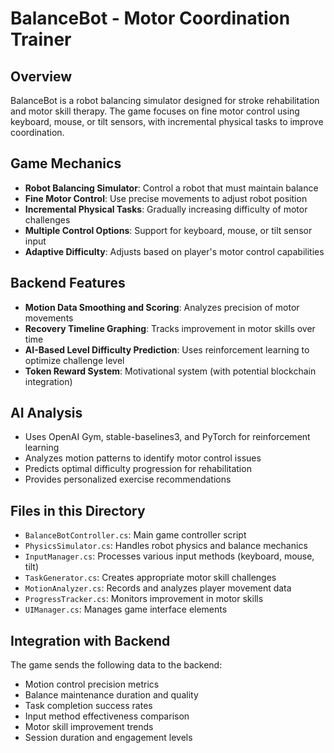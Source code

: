 # BalanceBot - Motor Coordination Trainer

## Overview
BalanceBot is a robot balancing simulator designed for stroke rehabilitation and motor skill therapy. The game focuses on fine motor control using keyboard, mouse, or tilt sensors, with incremental physical tasks to improve coordination.

## Game Mechanics
- **Robot Balancing Simulator**: Control a robot that must maintain balance
- **Fine Motor Control**: Use precise movements to adjust robot position
- **Incremental Physical Tasks**: Gradually increasing difficulty of motor challenges
- **Multiple Control Options**: Support for keyboard, mouse, or tilt sensor input
- **Adaptive Difficulty**: Adjusts based on player's motor control capabilities

## Backend Features
- **Motion Data Smoothing and Scoring**: Analyzes precision of motor movements
- **Recovery Timeline Graphing**: Tracks improvement in motor skills over time
- **AI-Based Level Difficulty Prediction**: Uses reinforcement learning to optimize challenge level
- **Token Reward System**: Motivational system (with potential blockchain integration)

## AI Analysis
- Uses OpenAI Gym, stable-baselines3, and PyTorch for reinforcement learning
- Analyzes motion patterns to identify motor control issues
- Predicts optimal difficulty progression for rehabilitation
- Provides personalized exercise recommendations

## Files in this Directory
- `BalanceBotController.cs`: Main game controller script
- `PhysicsSimulator.cs`: Handles robot physics and balance mechanics
- `InputManager.cs`: Processes various input methods (keyboard, mouse, tilt)
- `TaskGenerator.cs`: Creates appropriate motor skill challenges
- `MotionAnalyzer.cs`: Records and analyzes player movement data
- `ProgressTracker.cs`: Monitors improvement in motor skills
- `UIManager.cs`: Manages game interface elements

## Integration with Backend
The game sends the following data to the backend:
- Motion control precision metrics
- Balance maintenance duration and quality
- Task completion success rates
- Input method effectiveness comparison
- Motor skill improvement trends
- Session duration and engagement levels